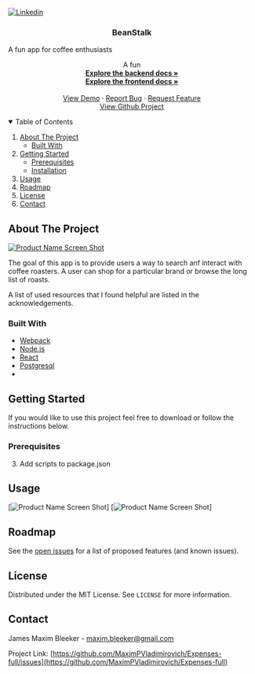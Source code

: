 
<!--
*** Thanks for checking out my project. If you have a suggestion
*** that would make this better, please fork the repo and create a pull request
*** or open an issue with the tag "enhancement".
*** Thanks again! 
-->

<!-- PROJECT SHIELDS -->
<!--
*** I'm using markdown "reference style" links for readability.
*** Reference links are enclosed in brackets [ ] instead of parentheses ( ).
*** See the bottom of this document for the declaration of the reference variables
*** for contributors-url, forks-url, etc. This is an optional, concise syntax you may use.
*** https://www.markdownguide.org/basic-syntax/#reference-style-links
-->

[![Linkedin][linkedin-shield]][linkedin-url]

<!-- PROJECT LOGO -->

  <h3 align="center">BeanStalk</h3>
A fun app for coffee enthusiasts
  <p align="center">
   A fun 
    <br />
    <a href="https://github.com/MaximPVladimirovich/Beanstalk_backend"><strong>Explore the backend docs »</strong></a>
    <br />
   <a href="https://github.com/MaximPVladimirovich/BeanStalk_frontend"><strong>Explore the frontend docs »</strong></a>
    <br />
    <br />
    <a href="https://beanstalk-app.herokuapp.com/">View Demo</a>
    ·
    <a href="https://github.com/MaximPVladimirovich/Expenses-full/issues">Report Bug</a>
    ·
    <a href="https://github.com/MaximPVladimirovich/Expenses-full/issues">Request Feature</a>
  <br />
  <a href="https://github.com/users/MaximPVladimirovich/projects/2">View Github Project</a>
  </p>
</p>



<!-- TABLE OF CONTENTS -->
<details open="open">
  <summary>Table of Contents</summary>
  <ol>
    <li>
      <a href="#about-the-project">About The Project</a>
      <ul>
        <li><a href="#built-with">Built With</a></li>
      </ul>
    </li>
    <li>
      <a href="#getting-started">Getting Started</a>
      <ul>
        <li><a href="#prerequisites">Prerequisites</a></li>
        <li><a href="#installation">Installation</a></li>
      </ul>
    </li>
    <li><a href="#usage">Usage</a></li>
    <li><a href="#roadmap">Roadmap</a></li>
    <li><a href="#license">License</a></li>
    <li><a href="#contact">Contact</a></li>
   
  </ol>
</details>



<!-- ABOUT THE PROJECT -->
## About The Project

[![Product Name Screen Shot][product-screenshot]](https://example.com)

The goal of this app is to provide users a way to search anf interact with coffee roasters. A user can shop for a particular brand or browse the long list of roasts.


A list of used resources that I found helpful are listed in the acknowledgements.

### Built With

* [Webpack](https://webpack.js.org/)
* [Node.js](https://nodejs.org/en/)
* [React](https://reactjs.org/)
* [Postgresql](https://www.postgresql.org/)
* [](https://mongoosejs.com/)



<!-- GETTING STARTED -->
## Getting Started

If you would like to use this project feel free to download or follow the instructions below.

### Prerequisites

3. Add scripts to package.json



<!-- USAGE EXAMPLES -->
## Usage


[![Product Name Screen Shot][usage-screenshot1]]
[![Product Name Screen Shot][usage-screenshot2]]






<!-- ROADMAP -->
## Roadmap

See the [open issues](https://github.com/MaximPVladimirovich/Expenses-full/issues) for a list of proposed features (and known issues).





<!-- LICENSE -->
## License

Distributed under the MIT License. See `LICENSE` for more information.



<!-- CONTACT -->
## Contact

James Maxim Bleeker - maxim.bleeker@gmail.com

Project Link: [https://github.com/MaximPVladimirovich/Expenses-full/issues](https://github.com/MaximPVladimirovich/Expenses-full)




<!-- MARKDOWN LINKS & IMAGES -->
<!-- https://www.markdownguide.org/basic-syntax/#reference-style-links -->
[usage-screenshot1]: client/assets/images/addexpense.png
[usage-screenshot2]: client/assets/images/seeexpenses.png
[issues-shield]: https://img.shields.io/github/issues/othneildrew/Best-README-Template.svg?style=for-the-badge
[issues-url]: https://github.com/othneildrew/Best-README-Template/issues
[linkedin-shield]: https://img.shields.io/badge/-LinkedIn-black.svg?style=for-the-badge&logo=linkedin&colorB=555
[linkedin-url]: https://www.linkedin.com/in/james-maxim-vladimirovich/
[product-screenshot]: public/b1.png
